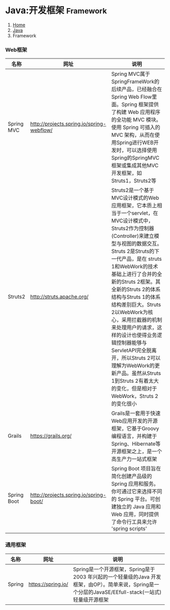 # Java:开发框架 <small>Framework</small>

<ol class="breadcrumb"><li><a href="/">Home</a></li><li><a href="/server/java/overview.md">Java</a></li><li class="active">Framework</li></ol>

### Web框架
|名称|网址|说明|
|------|------|------|
|Spring MVC|http://projects.spring.io/spring-webflow/|Spring MVC属于SpringFrameWork的后续产品，已经融合在Spring Web Flow里面。Spring 框架提供了构建 Web 应用程序的全功能 MVC 模块。使用 Spring 可插入的 MVC 架构，从而在使用Spring进行WEB开发时，可以选择使用Spring的SpringMVC框架或集成其他MVC开发框架，如Struts1，Struts2等|
|Struts2|http://struts.apache.org/|Struts2是一个基于MVC设计模式的Web应用框架，它本质上相当于一个servlet，在MVC设计模式中，Struts2作为控制器(Controller)来建立模型与视图的数据交互。Struts 2是Struts的下一代产品，是在 struts 1和WebWork的技术基础上进行了合并的全新的Struts 2框架。其全新的Struts 2的体系结构与Struts 1的体系结构差别巨大。Struts 2以WebWork为核心，采用拦截器的机制来处理用户的请求，这样的设计也使得业务逻辑控制器能够与ServletAPI完全脱离开，所以Struts 2可以理解为WebWork的更新产品。虽然从Struts 1到Struts 2有着太大的变化，但是相对于WebWork，Struts 2的变化很小|
|Grails|https://grails.org/|Grails是一套用于快速Web应用开发的开源框架，它基于Groovy编程语言，并构建于Spring、Hibernate等开源框架之上，是一个高生产力一站式框架|
|Spring Boot|http://projects.spring.io/spring-boot/|Spring Boot 项目旨在简化创建产品级的 Spring 应用和服务。你可通过它来选择不同的 Spring 平台。可创建独立的 Java 应用和 Web 应用，同时提供了命令行工具来允许 'spring scripts'|

### 通用框架
|名称|网址|说明|
|------|------|------|
|Spring|https://spring.io/|Spring是一个开源框架，Spring是于2003 年兴起的一个轻量级的Java 开发框架，由OP）。简单来说，Spring是一个分层的JavaSE/EEfull-stack(一站式) 轻量级开源框架|

